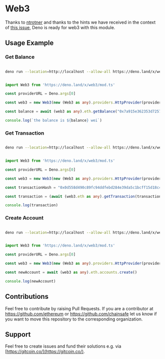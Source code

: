 # Web3

Thanks to [ntrotner](https://github.com/ntrotner) and thanks to the hints we have received in the context of [this issue](https://github.com/ChainSafe/web3.js/issues/3700), Deno is ready for web3 with this module.   

## Usage Example

### Get Balance

```sh 

deno run --location=http://localhost --allow-all https://deno.land/x/web3/usage-examples/get-balance.ts https://mainnet.infura.io/v3/<your-project-id>

```


```ts

import Web3 from 'https://deno.land/x/web3/mod.ts'

const providerURL = Deno.args[0]

const web3 = new Web3(new (Web3 as any).providers.HttpProvider(providerURL))

const balance = await (web3 as any).eth.getBalance("0x7a915e362353d72570dcf90aa5baa1c5b341c7aa")

console.log(`the balance is ${balance} wei`)

```

### Get Transaction

```sh 

deno run --location=http://localhost --allow-all https://deno.land/x/web3/usage-examples/get-transaction.ts https://mainnet.infura.io/v3/<your-project-id>

```

```ts

import Web3 from 'https://deno.land/x/web3/mod.ts'

const providerURL = Deno.args[0]

const web3 = new Web3(new (Web3 as any).providers.HttpProvider(providerURL))

const transactionHash = "0x0d558d490c89fc94ddfebd284e39da5c1bcff15d18c4e9fd2eb37a202d20c703"

const transaction = (await (web3.eth as any).getTransaction(transactionHash))

console.log(transaction)

```


### Create Account

```sh 

deno run --location=http://localhost --allow-all https://deno.land/x/web3/usage-examples/create-account.ts https://mainnet.infura.io/v3/<your-project-id>

```

```ts

import Web3 from 'https://deno.land/x/web3/mod.ts'

const providerURL = Deno.args[0]

const web3 = new Web3(new (Web3 as any).providers.HttpProvider(providerURL))

const newAccount = await (web3 as any).eth.accounts.create()

console.log(newAccount)

```

## Contributions
Feel free to contribute by raising Pull Requests. If you are a contributor at https://github.com/ethereum or https://github.com/chainsafe let us know if you want to move this repository to the corresponding organization.


## Support
Feel free to create issues and fund their solutions e.g. via [https://gitcoin.co/](https://gitcoin.co/).  

